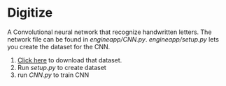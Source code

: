 # Digitize

A Convolutional neural network that recognize handwritten letters. The network file can be found in *engineapp/CNN.py*. *engineapp/setup.py* lets you create the dataset for the CNN.
1.  [Click here](https://s3.amazonaws.com/nist-srd/SD19/by_class.zip) to download that dataset.
2. Run *setup.py* to create dataset
3. run *CNN.py* to train CNN